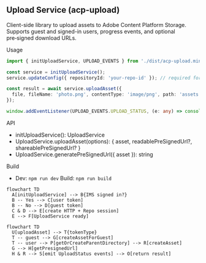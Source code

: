 ## Upload Service (acp-upload)

Client-side library to upload assets to Adobe Content Platform Storage. Supports guest and signed-in users, progress events, and optional pre‑signed download URLs.

Usage
```ts
import { initUploadService, UPLOAD_EVENTS } from './dist/acp-upload.min.es.js';

const service = initUploadService();
service.updateConfig({ repositoryId: 'your-repo-id' }); // required for user uploads

const result = await service.uploadAsset({
  file, fileName: 'photo.png', contentType: 'image/png', path: 'assets'
});

window.addEventListener(UPLOAD_EVENTS.UPLOAD_STATUS, (e: any) => console.log(e.detail.status));
```

API
- initUploadService(): UploadService
- UploadService.uploadAsset(options): { asset, readablePreSignedUrl?, shareablePreSignedUrl? }
- UploadService.generatePreSignedUrl({ asset }): string

Build
- Dev: `npm run dev`  Build: `npm run build`

```mermaid
flowchart TD
  A[initUploadService] --> B{IMS signed in?}
  B -- Yes --> C[user token]
  B -- No --> D[guest token]
  C & D --> E[create HTTP + Repo session]
  E --> F[UploadService ready]
```

```mermaid
flowchart TD
  U[uploadAsset] --> T{tokenType}
  T -- guest --> G[createAssetForGuest]
  T -- user --> P[getOrCreateParentDirectory] --> R[createAsset]
  G --> H[getPresignedUrl]
  H & R --> S[emit UploadStatus events] --> O[return result]
```
